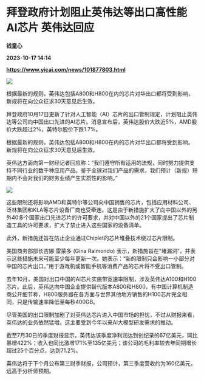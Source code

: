 # 拜登政府计划阻止英伟达等出口高性能AI芯片 英伟达回应
**钱童心**

**2023-10-17 14:14**

**https://www.yicai.com/news/101877803.html**

![](https://imgcdn.yicai.com/uppics/slides/2023/10/75b3f09951fbf1f6ed3b8ffda922d1c8.jpg)

根据最新的规则，英伟达包括A800和H800在内的芯片对华出口都将受到影响，新规将在向公众征求30天意见后生效。

拜登政府10月17日更新了针对人工智能（AI）芯片的出口管制规定，计划阻止英伟达等公司向中国出口先进的AI芯片。消息宣布后，英伟达股价大跌近5%，AMD股价大跌超过2%，英特尔股价下跌1.7%。

根据最新的规则，英伟达包括A800和H800在内的芯片对华出口都将受到影响。新规将在向公众征求30天意见后生效。

英伟达方面向第一财经记者回应称：“我们遵守所有适用的法规，同时努力提供支持不同行业的数千种应用产品。鉴于全球对我们产品的需求，我们预计（新规）短期内不会对我们的财务业绩产生实质性的影响。”

![](https://imgcdn.yicai.com/uppics/images/2023/10/f1740290e655d8c6d7fa7a7c905b8da9.jpg)

这些限制还将影响AMD和英特尔等公司向中国销售的芯片，包括应用材料公司、泛林集团和KLA等芯片设备厂商也受牵连。这是由于新措施扩大了向中国以外的另外40多个国家出口先进芯片的许可要求，并对中国以外的21个国家提出了芯片制造工具的许可要求，扩大了禁止进入这些国家的设备清单。

此外，新措施还旨在防止企业通过Chiplet的芯片堆叠技术绕过芯片限制。

美国商务部部长吉娜·雷蒙多 (Gina Raimondo) 表示，新措施旨在“堵漏洞”，并表示这些措施未来可能至少每年更新一次。她表示：“新的限制只会影响一小部分对中国的芯片出口。”用于游戏机或智能手机等消费产品的芯片将不受出口管制。

去年10月，美国对出口中国的AI芯片实施带宽速率限制，涉及英伟达A100和H100芯片。此后，英伟达向中国企业提供替代版本A800和H800。有中国计算机制造商公开细节称，H800服务器在各方面与世界其他地方销售的H100芯片完全相同，只是传输速率降低至每秒400GB。

尽管美国的出口限制加剧了对英伟达芯片进入中国市场的担忧，不过从财报来看，英伟达的业务依然猛增。这主要受到今年以来AI大模型研发需求的推动。

截至7月30日的季度财报显示，英伟达该季度净利润达到创纪录的67亿美元，同比暴增422%；收入也同比激增171%至135亿美元；该公司的毛利率较去年同期增长超过25个百分点，达到71.2%。

英伟达将于下个月公布第三财季财报，公司预计，第三季度营收约为160亿美元，远高于分析师预期。
